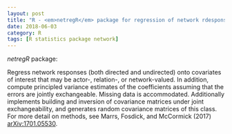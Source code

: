 ```yaml
---
layout: post
title: "R - <em>netregR</em> package for regression of network rdesponses"
date: 2018-06-03
category: R
tags: [R statistics package network]
---
```


<em>netregR</em> package:


Regress network responses (both directed and undirected) onto covariates of interest that may be actor-, relation-, or network-valued. In addition, compute principled variance estimates of the coefficients assuming that the errors are jointly exchangeable. Missing data is accommodated. Additionally implements building and inversion of covariance matrices under joint exchangeability, and generates random covariance matrices of this class. For more detail on methods, see Marrs, Fosdick, and McCormick (2017) <arXiv:1701.05530>.
